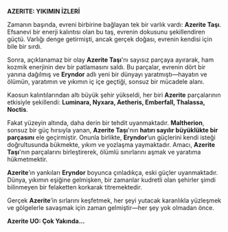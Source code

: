 **AZERITE: YIKIMIN İZLERİ**

Zamanın başında, evreni birbirine bağlayan tek bir varlık vardı: **Azerite Taşı**. 
Efsanevi bir enerji kalıntısı olan bu taş, evrenin dokusunu şekillendiren güçtü. Varlığı denge getirmişti, ancak gerçek doğası, evrenin kendisi için bile bir sırdı.

Sonra, açıklanamaz bir olay **Azerite Taşı**'nı sayısız parçaya ayırarak, ham kozmik enerjinin dev bir patlamasını saldı. 
Bu parçalar, evrenin dört bir yanına dağılmış ve **Eryndor** adlı yeni bir dünyayı yaratmıştı—hayatın ve ölümün, yaratımın ve yıkımın iç içe geçtiği, sonsuz bir mücadele alanı.

Kaosun kalıntılarından altı büyük şehir yükseldi, her biri **Azerite** parçalarının etkisiyle şekillendi: 
**Luminara, Nyxara, Aetheris, Emberfall, Thalassa, Noctis**.

Fakat yüzeyin altında, daha derin bir tehdit uyanmaktadır. **Maltherion**, sonsuz bir güç hırsıyla yanan, **Azerite Taşı**'nın **hatırı sayılır büyüklükte bir parçasını** ele geçirmiştir. 
Onunla birlikte, **Eryndor**’un güçlerini kendi isteği doğrultusunda bükmekte, yıkım ve yozlaşma yaymaktadır. Amacı, **Azerite Taşı**'nın parçalarını birleştirerek, ölümlü sınırlarını aşmak ve yaratıma hükmetmektir.

**Azerite**’ın yankıları **Eryndor** boyunca çınladıkça, eski güçler uyanmaktadır. Dünya, yıkımın eşiğine gelmişken, bir zamanlar kudretli olan şehirler şimdi bilinmeyen bir felaketten korkarak titremektedir.

Gerçek **Azerite**’in sırlarını keşfetmek, her şeyi yutacak karanlıkla yüzleşmek ve gölgelerle savaşmak için zaman gelmiştir—her şey yok olmadan önce.

**Azerite UO: Çok Yakında...**
